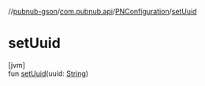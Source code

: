 //[pubnub-gson](../../../index.md)/[com.pubnub.api](../index.md)/[PNConfiguration](index.md)/[setUuid](set-uuid.md)

# setUuid

[jvm]\
fun [setUuid](set-uuid.md)(uuid: [String](https://kotlinlang.org/api/latest/jvm/stdlib/kotlin/-string/index.html))
